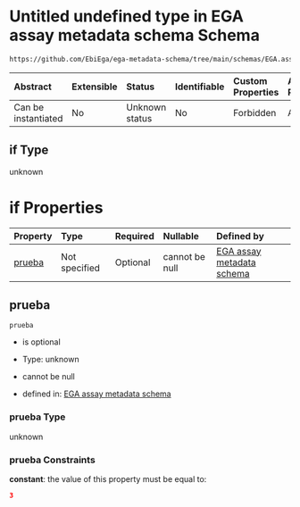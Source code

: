 # Untitled undefined type in EGA assay metadata schema Schema

```txt
https://github.com/EbiEga/ega-metadata-schema/tree/main/schemas/EGA.assay.json#/properties/assay_type_specifications/properties/array_assay_specifications/anyOf/1/if
```



| Abstract            | Extensible | Status         | Identifiable | Custom Properties | Additional Properties | Access Restrictions | Defined In                                                                 |
| :------------------ | :--------- | :------------- | :----------- | :---------------- | :-------------------- | :------------------ | :------------------------------------------------------------------------- |
| Can be instantiated | No         | Unknown status | No           | Forbidden         | Allowed               | none                | [EGA.assay.json\*](../../../schemas/EGA.assay.json "open original schema") |

## if Type

unknown

# if Properties

| Property          | Type          | Required | Nullable       | Defined by                                                                                                                                                                                                                                                                                                                                                            |
| :---------------- | :------------ | :------- | :------------- | :-------------------------------------------------------------------------------------------------------------------------------------------------------------------------------------------------------------------------------------------------------------------------------------------------------------------------------------------------------------------- |
| [prueba](#prueba) | Not specified | Optional | cannot be null | [EGA assay metadata schema](ega-11-properties-assay-type-specifications-properties-specifications-of-an-array-assay-anyof-3-labels-per-array-check-if-properties-prueba.md "https://github.com/EbiEga/ega-metadata-schema/tree/main/schemas/EGA.assay.json#/properties/assay_type_specifications/properties/array_assay_specifications/anyOf/1/if/properties/prueba") |

## prueba



`prueba`

* is optional

* Type: unknown

* cannot be null

* defined in: [EGA assay metadata schema](ega-11-properties-assay-type-specifications-properties-specifications-of-an-array-assay-anyof-3-labels-per-array-check-if-properties-prueba.md "https://github.com/EbiEga/ega-metadata-schema/tree/main/schemas/EGA.assay.json#/properties/assay_type_specifications/properties/array_assay_specifications/anyOf/1/if/properties/prueba")

### prueba Type

unknown

### prueba Constraints

**constant**: the value of this property must be equal to:

```json
3
```
